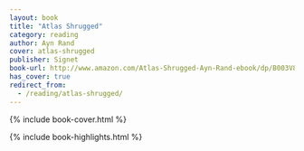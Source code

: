 ```yaml
---
layout: book
title: "Atlas Shrugged"
category: reading
author: Ayn Rand
cover: atlas-shrugged
publisher: Signet
book-url: http://www.amazon.com/Atlas-Shrugged-Ayn-Rand-ebook/dp/B003V8B5XO/
has_cover: true
redirect_from:
  - /reading/atlas-shrugged/
---
```

{% include book-cover.html %}

{% include book-highlights.html %}

